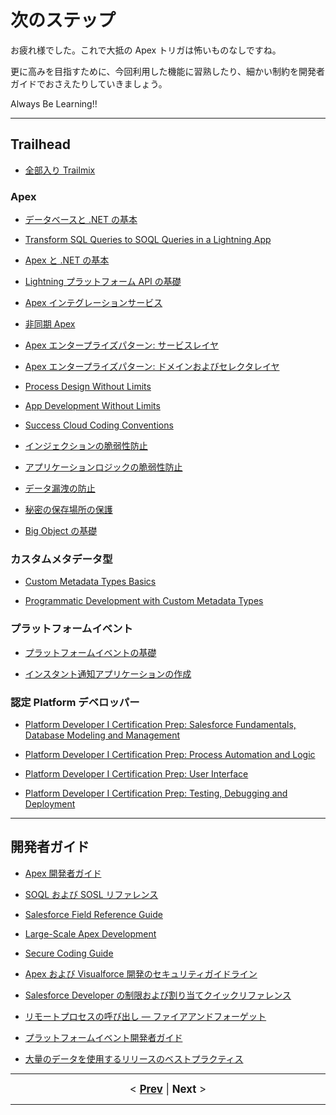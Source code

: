 # 次のステップ

お疲れ様でした。これで大抵の Apex トリガは怖いものなしですね。

更に高みを目指すために、今回利用した機能に習熟したり、細かい制約を開発者ガイドでおさえたりしていきましょう。

Always Be Learning!!

---

## Trailhead

- [全部入り Trailmix](https://trailhead.salesforce.com/users/takahito0508/trailmixes/apex-intermediate-next-step)

### Apex

- [データベースと .NET の基本](https://trailhead.salesforce.com/ja/content/learn/modules/database_basics_dotnet)

- [Transform SQL Queries to SOQL Queries in a Lightning App](https://trailhead.salesforce.com/ja/content/learn/projects/transform-sql-queries-to-soql-queries-in-a-lightning-app)

- [Apex と .NET の基本](https://trailhead.salesforce.com/ja/content/learn/modules/apex_basics_dotnet)

- [Lightning プラットフォーム API の基礎](https://trailhead.salesforce.com/ja/content/learn/modules/api_basics)

- [Apex インテグレーションサービス](https://trailhead.salesforce.com/ja/content/learn/modules/apex_integration_services)

- [非同期 Apex](https://trailhead.salesforce.com/ja/content/learn/modules/asynchronous_apex)

- [Apex エンタープライズパターン: サービスレイヤ](https://trailhead.salesforce.com/ja/content/learn/modules/apex_patterns_sl)

- [Apex エンタープライズパターン: ドメインおよびセレクタレイヤ](https://trailhead.salesforce.com/ja/content/learn/modules/apex_patterns_dsl)

- [Process Design Without Limits](https://trailhead.salesforce.com/ja/content/learn/modules/process-design-without-limits)

- [App Development Without Limits](https://trailhead.salesforce.com/ja/content/learn/modules/app-development-without-limits)

- [Success Cloud Coding Conventions](https://trailhead.salesforce.com/ja/content/learn/modules/success-cloud-coding-conventions)

- [インジェクションの脆弱性防止](https://trailhead.salesforce.com/ja/content/learn/modules/secdev_injection_vulnerabilities)

- [アプリケーションロジックの脆弱性防止](https://trailhead.salesforce.com/ja/content/learn/modules/secdev_application_logic_vulnerabilities)

- [データ漏洩の防止](https://trailhead.salesforce.com/ja/content/learn/modules/data-leak-prevention)

- [秘密の保存場所の保護](https://trailhead.salesforce.com/ja/content/learn/modules/secure-secret-storage)

- [Big Object の基礎](https://trailhead.salesforce.com/ja/content/learn/modules/big_objects)

### カスタムメタデータ型

- [Custom Metadata Types Basics](https://trailhead.salesforce.com/ja/content/learn/modules/custom_metadata_types_dec)

- [Programmatic Development with Custom Metadata Types](https://trailhead.salesforce.com/ja/content/learn/modules/custom_metadata_types_adv)

### プラットフォームイベント

- [プラットフォームイベントの基礎](https://trailhead.salesforce.com/ja/content/learn/modules/platform_events_basics)

- [インスタント通知アプリケーションの作成](https://trailhead.salesforce.com/ja/content/learn/projects/workshop-platform-events)

### 認定 Platform デベロッパー

- [Platform Developer I Certification Prep: Salesforce Fundamentals, Database Modeling and Management](https://trailhead.salesforce.com/ja/content/learn/modules/platform-developer-i-certification-prep-fundamentals-and-database-modeling)

- [Platform Developer I Certification Prep: Process Automation and Logic](https://trailhead.salesforce.com/ja/content/learn/modules/platform-developer-i-certification-prep-logic-and-process-automation)

- [Platform Developer I Certification Prep: User Interface](https://trailhead.salesforce.com/ja/content/learn/modules/platform-developer-i-certification-prep-user-interfaces)

- [Platform Developer I Certification Prep: Testing, Debugging and Deployment](https://trailhead.salesforce.com/ja/content/learn/modules/platform-developer-i-certification-prep-testing-debugging-and-deployment)

---

## 開発者ガイド

- [Apex 開発者ガイド](https://developer.salesforce.com/docs/atlas.ja-jp.apexcode.meta/apexcode/apex_dev_guide.htm)

- [SOQL および SOSL リファレンス](https://developer.salesforce.com/docs/atlas.ja-jp.soql_sosl.meta/soql_sosl/sforce_api_calls_soql_sosl_intro.htm)

- [Salesforce Field Reference Guide](https://developer.salesforce.com/docs/atlas.en-us.sfFieldRef.meta/sfFieldRef/salesforce_field_reference.htm)

- [Large-Scale Apex Development](https://developer.salesforce.com/docs/atlas.en-us.salesforce_limits_practices.meta/salesforce_limits_practices/limits_large_apex.htm#limits_large_apex)

- [Secure Coding Guide](https://developer.salesforce.com/docs/atlas.en-us.secure_coding_guide.meta/secure_coding_guide/secure_coding_guidelines.htm)

- [Apex および Visualforce 開発のセキュリティガイドライン](https://developer.salesforce.com/docs/atlas.ja-jp.securityImplGuide.meta/securityImplGuide/review_and_certification.htm)

- [Salesforce Developer の制限および割り当てクイックリファレンス](https://developer.salesforce.com/docs/atlas.ja-jp.salesforce_app_limits_cheatsheet.meta/salesforce_app_limits_cheatsheet/salesforce_app_limits_overview.htm)

- [リモートプロセスの呼び出し — ファイアアンドフォーゲット](https://developer.salesforce.com/docs/atlas.ja-jp.integration_patterns_and_practices.meta/integration_patterns_and_practices/integ_pat_remote_process_invocation_fire_forget.htm)

- [プラットフォームイベント開発者ガイド](https://developer.salesforce.com/docs/atlas.ja-jp.platform_events.meta/platform_events/platform_events_intro.htm)

- [大量のデータを使用するリリースのベストプラクティス](https://developer.salesforce.com/docs/atlas.ja-jp.salesforce_large_data_volumes_bp.meta/salesforce_large_data_volumes_bp/ldv_deployments_introduction.htm)

---

<div style="text-align:center;font-size:120%;">
  &lt
  <a href="../exercises/level-05-answer.md"><b>Prev</b></a>
  |
  <b>Next</b>
  &gt
</div>

---

